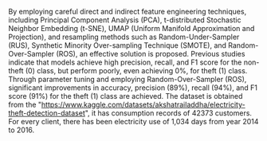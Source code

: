 By employing careful direct and indirect feature engineering techniques, including Principal Component Analysis (PCA), t-distributed Stochastic Neighbor Embedding (t-SNE), UMAP (Uniform Manifold Approximation and Projection), and resampling methods such as Random-Under-Sampler (RUS), Synthetic Minority Over-sampling Technique (SMOTE), and Random-Over-Sampler (ROS), an effective solution is proposed. Previous studies indicate that models achieve high precision, recall, and F1 score for the non-theft (0) class, but perform poorly, even achieving 0%, for theft (1) class. Through parameter tuning and employing Random-Over-Sampler (ROS), significant improvements in accuracy, precision (89%), recall (94%), and F1 score (91%) for the theft (1) class are achieved.
The dataset is obtained from the "https://www.kaggle.com/datasets/akshatrailaddha/electricity-theft-detection-dataset", it has consumption records of 42373 customers. For every client, there has been electricity use of 1,034 days from year 2014 to 2016.
